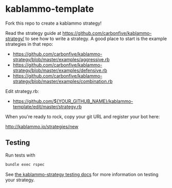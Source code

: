 kablammo-template
=================

Fork this repo to create a kablammo strategy!

Read the strategy guide at https://github.com/carbonfive/kablammo-strategy/ to see how to write
a strategy. A good place to start is the example strategies in that repo:

 * https://github.com/carbonfive/kablammo-strategy/blob/master/examples/aggressive.rb
 * https://github.com/carbonfive/kablammo-strategy/blob/master/examples/defensive.rb
 * https://github.com/carbonfive/kablammo-strategy/blob/master/examples/combination.rb

Edit strategy.rb:

  * https://github.com/${YOUR_GITHUB_NAME}/kablammo-template/edit/master/strategy.rb

When you're ready to rock, copy your git URL and register your bot here:

  http://kablammo.io/strategies/new

Testing
-------

Run tests with

```bash
bundle exec rspec
```

See [the kablammo-strategy testing docs](https://github.com/carbonfive/kablammo-strategy/blob/master/README.md#testing) for more information on testing your strategy.
